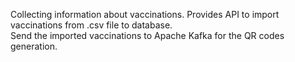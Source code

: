 Collecting information about vaccinations. Provides API to import vaccinations from .csv file to database.  
Send the imported vaccinations to Apache Kafka for the QR codes generation.
